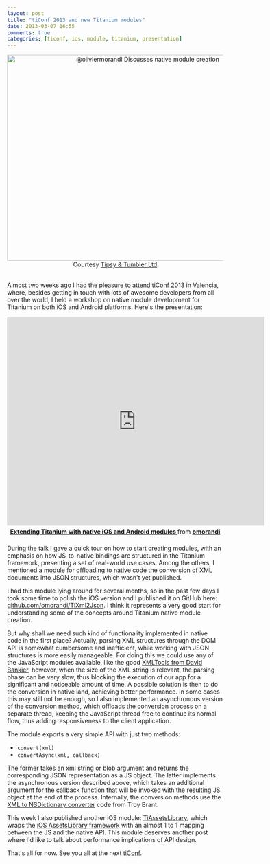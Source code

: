 ```yaml
---
layout: post
title: "tiConf 2013 and new Titanium modules"
date: 2013-03-07 16:55
comments: true
categories: [ticonf, ios, module, titanium, presentation]
---
```


<center><a href="http://www.flickr.com/photos/93283347@N02/8517412475/" title="@oliviermorandi Discusses native module creation by tiConf EU 2013 / Tipsy &amp; Tumbler Ltd, on Flickr"><img src="http://farm9.staticflickr.com/8241/8517412475_21881b0207.jpg" width="640" height="480" alt="@oliviermorandi Discusses native module creation"></a><br>Courtesy <a href="http://www.tipsyandtumbler.co.uk/">Tipsy &amp; Tumbler Ltd</a>
</center>
<br>



Almost two weeks ago I had the pleasure to attend [tiConf 2013](http://ticonf.eu) in Valencia, where, besides getting in touch with lots of awesome developers from all over the world, I held a workshop on native module development for Titanium on both iOS and Android platforms. Here's the presentation:

<center><iframe src="http://www.slideshare.net/slideshow/embed_code/16780042" width="597" height="486" frameborder="0" marginwidth="0" marginheight="0" scrolling="no" style="border:1px solid #CCC;border-width:1px 1px 0;margin-bottom:5px" allowfullscreen> </iframe> <div style="margin-bottom:5px"> <strong> <a href="https://www.slideshare.net/omorandi/ticonf" title="Extending Titanium with native iOS and Android modules " target="_blank">Extending Titanium with native iOS and Android modules </a> </strong> from <strong><a href="http://www.slideshare.net/omorandi" target="_blank">omorandi</a></strong> </div></center>


<br>
During the talk I gave a quick tour on how to start creating modules, with an emphasis on how JS-to-native bindings are structured in the Titanium framework, presenting a set of real-world use cases. Among the others, I mentioned a module for offloading to native code the conversion of XML documents into JSON structures, which wasn't yet published.

I had this module lying around for several months, so in the past few days I took some time to polish the iOS version and I published it on GitHub here: [github.com/omorandi/TiXml2Json](https://github.com/omorandi/TiXml2Json). I think it represents a very good start for understanding some of the concepts around Titanium native module creation.

But why shall we need such kind of functionality implemented in native code in the first place? Actually, parsing XML structures through the DOM API is somewhat cumbersome and inefficient, while working with JSON structures is more easily manageable. For doing this we could use any of the JavaScript modules available, like the good [XMLTools from David Bankier](https://github.com/dbankier/XMLTools-For-Appcelerator-Titanium), however, when the size of the XML string is relevant, the parsing phase can be very slow, thus blocking the execution of our app for a significant and noticeable amount of time. A possible solution is then to do the conversion in native land, achieving better performance. In some cases this may still not be enough, so I also implemented an asynchronous version of the conversion method, which offloads the conversion process on a separate thread, keeping the JavaScript thread free to continue its normal flow, thus adding responsiveness to the client application.

The module exports a very simple API with just two methods:

* `convert(xml)`
* `convertAsync(xml, callback)`

The former takes an xml string or blob argument and returns the corresponding JSON representation as a JS object. The latter implements the asynchronous version described above, which takes an additional argument for the callback function that will be invoked with the resulting JS object at the end of the process. Internally, the conversion methods use the [XML to NSDictionary converter](http://troybrant.net/blog/2010/09/simple-xml-to-nsdictionary-converter/) code from Troy Brant.


This week I also published another iOS module: [TiAssetsLibrary](https://github.com/omorandi/TiAssetsLibrary), which wraps the [iOS AssetsLibrary framework](http://developer.apple.com/library/ios/#documentation/AssetsLibrary/Reference/AssetsLibraryFramework/_index.html) with an almost 1 to 1 mapping between the JS and the native API. This module deserves another post where I'd like to talk about performance implications of API design.

That's all for now. See you all at the next [tiConf](http://ticonf.eu).
